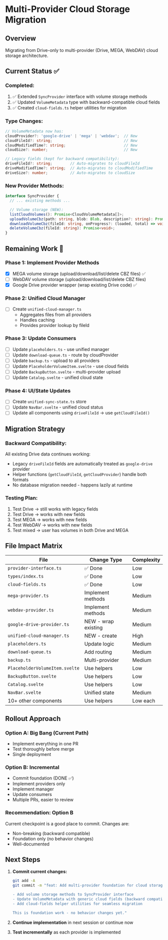 # Multi-Provider Cloud Storage Migration

## Overview
Migrating from Drive-only to multi-provider (Drive, MEGA, WebDAV) cloud storage architecture.

## Current Status ✅

### Completed:
1. ✅ Extended `SyncProvider` interface with volume storage methods
2. ✅ Updated `VolumeMetadata` type with backward-compatible cloud fields
3. ✅ Created `cloud-fields.ts` helper utilities for migration

### Type Changes:
```typescript
// VolumeMetadata now has:
cloudProvider?: 'google-drive' | 'mega' | 'webdav';  // New
cloudFileId?: string;                                // New
cloudModifiedTime?: string;                          // New
cloudSize?: number;                                  // New

// Legacy fields (kept for backward compatibility):
driveFileId?: string;        // Auto-migrates to cloudFileId
driveModifiedTime?: string;  // Auto-migrates to cloudModifiedTime
driveSize?: number;          // Auto-migrates to cloudSize
```

### New Provider Methods:
```typescript
interface SyncProvider {
  // ... existing methods ...

  // Volume storage (NEW):
  listCloudVolumes(): Promise<CloudVolumeMetadata[]>;
  uploadVolumeCbz(path: string, blob: Blob, description?: string): Promise<string>;
  downloadVolumeCbz(fileId: string, onProgress?: (loaded, total) => void): Promise<Blob>;
  deleteVolumeCbz(fileId: string): Promise<void>;
}
```

## Remaining Work 🚧

### Phase 1: Implement Provider Methods
- [x] MEGA volume storage (upload/download/list/delete CBZ files) ✅
- [ ] WebDAV volume storage (upload/download/list/delete CBZ files)
- [x] Google Drive provider wrapper (wrap existing Drive code) ✅

### Phase 2: Unified Cloud Manager
- [ ] Create `unified-cloud-manager.ts`
  - Aggregates files from all providers
  - Handles caching
  - Provides provider lookup by fileId

### Phase 3: Update Consumers
- [ ] Update `placeholders.ts` - use unified manager
- [ ] Update `download-queue.ts` - route by cloudProvider
- [ ] Update `backup.ts` - upload to all providers
- [ ] Update `PlaceholderVolumeItem.svelte` - use cloud fields
- [ ] Update `BackupButton.svelte` - multi-provider upload
- [ ] Update `Catalog.svelte` - unified cloud state

### Phase 4: UI/State Updates
- [ ] Create `unified-sync-state.ts` store
- [ ] Update `NavBar.svelte` - unified cloud status
- [ ] Update all components using `driveFileId` → use `getCloudFileId()`

## Migration Strategy

### Backward Compatibility:
All existing Drive data continues working:
- Legacy `driveFileId` fields are automatically treated as `google-drive` provider
- Helper functions (`getCloudFileId`, `getCloudProvider`) handle both formats
- No database migration needed - happens lazily at runtime

### Testing Plan:
1. Test Drive → still works with legacy fields
2. Test Drive → works with new fields
3. Test MEGA → works with new fields
4. Test WebDAV → works with new fields
5. Test mixed → user has volumes in both Drive and MEGA

## File Impact Matrix

| File | Change Type | Complexity |
|------|-------------|------------|
| `provider-interface.ts` | ✅ Done | Low |
| `types/index.ts` | ✅ Done | Low |
| `cloud-fields.ts` | ✅ Done | Low |
| `mega-provider.ts` | Implement methods | Medium |
| `webdav-provider.ts` | Implement methods | Medium |
| `google-drive-provider.ts` | NEW - wrap existing | Medium |
| `unified-cloud-manager.ts` | NEW - create | High |
| `placeholders.ts` | Update logic | Medium |
| `download-queue.ts` | Add routing | Medium |
| `backup.ts` | Multi-provider | Medium |
| `PlaceholderVolumeItem.svelte` | Use helpers | Low |
| `BackupButton.svelte` | Use helpers | Low |
| `Catalog.svelte` | Use helpers | Low |
| `NavBar.svelte` | Unified state | Medium |
| 10+ other components | Use helpers | Low each |

## Rollout Approach

### Option A: Big Bang (Current Path)
- Implement everything in one PR
- Test thoroughly before merge
- Single deployment

### Option B: Incremental
- Commit foundation (DONE ✅)
- Implement providers only
- Implement manager
- Update consumers
- Multiple PRs, easier to review

### Recommendation: Option B
Current checkpoint is a good place to commit. Changes are:
- Non-breaking (backward compatible)
- Foundation only (no behavior changes)
- Well-documented

## Next Steps

1. **Commit current changes:**
   ```bash
   git add -A
   git commit -m "feat: Add multi-provider foundation for cloud storage

   - Add volume storage methods to SyncProvider interface
   - Update VolumeMetadata with generic cloud fields (backward compatible)
   - Add cloud-fields helper utilities for seamless migration

   This is foundation work - no behavior changes yet."
   ```

2. **Continue implementation** in next session or continue now

3. **Test incrementally** as each provider is implemented
